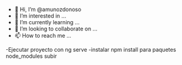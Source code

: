 - 👋 Hi, I’m @amunozdonoso
- 👀 I’m interested in ...
- 🌱 I’m currently learning ...
- 💞️ I’m looking to collaborate on ...
- 📫 How to reach me ...


-Ejecutar proyecto con ng serve
-instalar npm install para paquetes node_modules
subir
